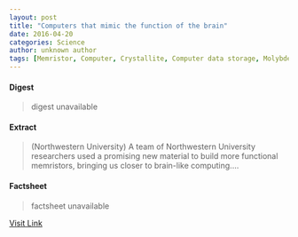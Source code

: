 ```yaml
---
layout: post
title: "Computers that mimic the function of the brain"
date: 2016-04-20
categories: Science
author: unknown author
tags: [Memristor, Computer, Crystallite, Computer data storage, Molybdenum disulfide, Electromagnetism, Artificial objects, Electronic engineering, Manufacturing, Electricity, Technology, Electrical engineering, Electronics]
---
```



#### Digest
>digest unavailable

#### Extract
>(Northwestern University) A team of Northwestern University researchers used a promising new material to build more functional memristors, bringing us closer to brain-like computing....

#### Factsheet
>factsheet unavailable

[Visit Link](http://www.eurekalert.org/pub_releases/2015-04/nu-ctm040615.php)



